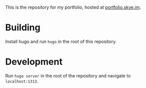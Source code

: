 This is the repository for my portfolio, hosted at [portfolio.skye.im](https://portfolio.skye.im).

# Building 

Install hugo and run `hugo` in the root of this repository.

# Development

Run `hugo server` in the root of the repository and navigate to `localhost:1313`.
